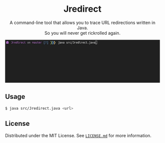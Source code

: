 <div align="center">
   <h1>
      Jredirect
   </h1>
   <p align="center">
      A command-line tool that allows you to trace URL redirections written in Java.
      <br/>
      So you will never get rickrolled again.
   </p>
   <img src="./assets/Jredirect-preview.gif">
</div>

## Usage

```bash
$ java src/Jredirect.java <url>
```

## License

Distributed under the MIT License. See [`LICENSE.md`](./LICENSE.md) for more information.

